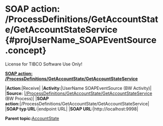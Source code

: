 # SOAP action: /ProcessDefinitions/GetAccountState/GetAccountStateService {#projUserName_SOAPEventSource .concept}

License for TIBCO Software Use Only!

**[SOAP action: /ProcessDefinitions/GetAccountState/GetAccountStateService](../msgs/dest_Id92.md)**

|**Action:**|Receive|
|**Activity:**|UserName SOAPEventSource \(BW Activity\)|
|**Source:** |[/ProcessDefinitions/GetAccountState/GetAccountStateService](../../../projects/AccountState/ProcessDefinitions/GetAccountState/GetAccountStateService.process.md) \(BW Process\)|
|**SOAP action:**|/ProcessDefinitions/GetAccountState/GetAccountStateService|
|**SOAP typ URL:**|endpoint URL|
|**SOAP URL:**|http://localhost:9998|

**Parent topic:**[AccountState](../../../crossref/dest/projs/AccountState.md)

